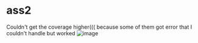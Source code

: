 # ass2
Couldn't get the coverage higher((( because some of them got error that I couldn't handle but worked 
![image](https://user-images.githubusercontent.com/99115242/234223627-159ad403-66b2-49c1-b980-1c8443565fc6.png)
